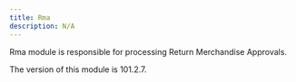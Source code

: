 ```yaml
---
title: Rma
description: N/A
---
```


Rma module is responsible for processing Return Merchandise Approvals.

<InlineAlert slots="text" />
The version of this module is 101.2.7.
